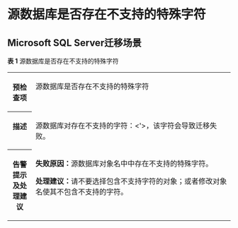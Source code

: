# 源数据库是否存在不支持的特殊字符<a name="drs_18_0108"></a>

## Microsoft SQL Server迁移场景<a name="section834844911539"></a>

**表 1**  源数据库是否存在不支持的特殊字符

<a name="table1286312219628"></a>
<table><tbody><tr id="row1333815319628"><th class="firstcol" valign="top" width="11%" id="mcps1.2.3.1.1"><p id="p16418526191940"><a name="p16418526191940"></a><a name="p16418526191940"></a><strong id="b13549013191940"><a name="b13549013191940"></a><a name="b13549013191940"></a>预检查项</strong></p>
</th>
<td class="cellrowborder" valign="top" width="89%" headers="mcps1.2.3.1.1 "><p id="p59157410191053"><a name="p59157410191053"></a><a name="p59157410191053"></a>源数据库是否存在不支持的特殊字符</p>
</td>
</tr>
<tr id="row59198819628"><th class="firstcol" valign="top" width="11%" id="mcps1.2.3.2.1"><p id="p12227812191940"><a name="p12227812191940"></a><a name="p12227812191940"></a><strong id="b42941445191940"><a name="b42941445191940"></a><a name="b42941445191940"></a>描述</strong></p>
</th>
<td class="cellrowborder" valign="top" width="89%" headers="mcps1.2.3.2.1 "><p id="p2174934014558"><a name="p2174934014558"></a><a name="p2174934014558"></a>源数据库对存在不支持的字符：&lt;'&gt;，该字符会导致迁移失败。</p>
</td>
</tr>
<tr id="row5971331319628"><th class="firstcol" valign="top" width="11%" id="mcps1.2.3.3.1"><p id="p31582987191940"><a name="p31582987191940"></a><a name="p31582987191940"></a><strong id="b15811431191940"><a name="b15811431191940"></a><a name="b15811431191940"></a>告警提示及<strong id="b117671048113514"><a name="b117671048113514"></a><a name="b117671048113514"></a>处理建议</strong></strong></p>
</th>
<td class="cellrowborder" valign="top" width="89%" headers="mcps1.2.3.3.1 "><p id="p8728114825516"><a name="p8728114825516"></a><a name="p8728114825516"></a><strong id="b1844335515550"><a name="b1844335515550"></a><a name="b1844335515550"></a>失败原因：</strong>源数据库对象名中中存在不支持的特殊字符。</p>
<p id="p12728194805510"><a name="p12728194805510"></a><a name="p12728194805510"></a><strong id="b019935955510"><a name="b019935955510"></a><a name="b019935955510"></a>处理建议：</strong>请不要选择包含不支持字符的对象；或者修改对象名使其不包含不支持的字符。</p>
</td>
</tr>
</tbody>
</table>


